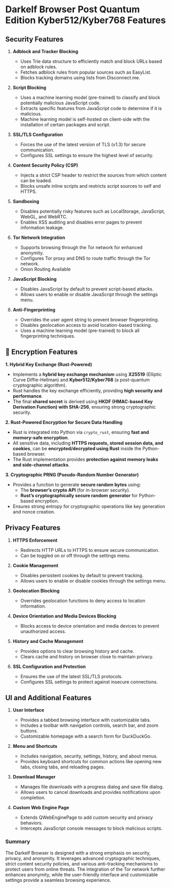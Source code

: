 # Darkelf Browser Post Quantum Edition Kyber512/Kyber768 Features

## Security Features
1. **Adblock and Tracker Blocking**
   - Uses Trie data structure to efficiently match and block URLs based on adblock rules.
   - Fetches adblock rules from popular sources such as EasyList.
   - Blocks tracking domains using lists from Disconnect.me.

2. **Script Blocking**
   - Uses a machine learning model (pre-trained) to classify and block potentially malicious JavaScript code.
   - Extracts specific features from JavaScript code to determine if it is malicious.
   - Machine learning model is self-hosted on client-side with the installation of certain packages and script.

3. **SSL/TLS Configuration**
   - Forces the use of the latest version of TLS (v1.3) for secure communication.
   - Configures SSL settings to ensure the highest level of security.

4. **Content Security Policy (CSP)**
   - Injects a strict CSP header to restrict the sources from which content can be loaded.
   - Blocks unsafe inline scripts and restricts script sources to self and HTTPS.

5. **Sandboxing**
   - Disables potentially risky features such as LocalStorage, JavaScript, WebGL, and WebRTC.
   - Enables XSS auditing and disables error pages to prevent information leakage.

6. **Tor Network Integration**
   - Supports browsing through the Tor network for enhanced anonymity.
   - Configures Tor proxy and DNS to route traffic through the Tor network.
   - Onion Routing Available

7. **JavaScript Blocking**
   - Disables JavaScript by default to prevent script-based attacks.
   - Allows users to enable or disable JavaScript through the settings menu.

8. **Anti-Fingerprinting**
   - Overrides the user agent string to prevent browser fingerprinting.
   - Disables geolocation access to avoid location-based tracking.
   - Uses a machine learning model (pre-trained) to block all fingerprinting techniques.

## 🔐 Encryption Features

**1. Hybrid Key Exchange (Rust-Powered)**
- Implements a **hybrid key exchange mechanism** using **X25519** (Elliptic Curve Diffie-Hellman) and **Kyber512/Kyber768** (a post-quantum cryptographic algorithm).  
- Rust handles the key exchange efficiently, providing **high security and performance**.  
- The final **shared secret** is derived using **HKDF (HMAC-based Key Derivation Function) with SHA-256**, ensuring strong cryptographic security.  

**2. Rust-Powered Encryption for Secure Data Handling**
- Rust is integrated into Python via `crypto_rust`, ensuring **fast and memory-safe encryption**.  
- All sensitive data, including **HTTPS requests, stored session data, and cookies**, can be **encrypted/decrypted using Rust** inside the Python-based browser.  
- The Rust implementation provides **protection against memory leaks and side-channel attacks**.  

**3. Cryptographic PRNG (Pseudo-Random Number Generator)**
- Provides a function to generate **secure random bytes** using:  
  - The **browser’s crypto API** (for in-browser security).  
  - **Rust’s cryptographically secure random generator** for Python-based encryption.  
- Ensures strong entropy for cryptographic operations like key generation and nonce creation.  

## Privacy Features
1. **HTTPS Enforcement**
   - Redirects HTTP URLs to HTTPS to ensure secure communication.
   - Can be toggled on or off through the settings menu.

2. **Cookie Management**
   - Disables persistent cookies by default to prevent tracking.
   - Allows users to enable or disable cookies through the settings menu.

3. **Geolocation Blocking**
   - Overrides geolocation functions to deny access to location information.

4. **Device Orientation and Media Devices Blocking**
   - Blocks access to device orientation and media devices to prevent unauthorized access.

5. **History and Cache Management**
   - Provides options to clear browsing history and cache.
   - Clears cache and history on browser close to maintain privacy.

6. **SSL Configuration and Protection**
   - Ensures the use of the latest SSL/TLS protocols.
   - Configures SSL settings to protect against insecure connections.

## UI and Additional Features
1. **User Interface**
   - Provides a tabbed browsing interface with customizable tabs.
   - Includes a toolbar with navigation controls, search bar, and zoom buttons.
   - Customizable homepage with a search form for DuckDuckGo.

2. **Menu and Shortcuts**
   - Includes navigation, security, settings, history, and about menus.
   - Provides keyboard shortcuts for common actions like opening new tabs, closing tabs, and reloading pages.

3. **Download Manager**
   - Manages file downloads with a progress dialog and save file dialog.
   - Allows users to cancel downloads and provides notifications upon completion.

4. **Custom Web Engine Page**
   - Extends QWebEnginePage to add custom security and privacy behaviors.
   - Intercepts JavaScript console messages to block malicious scripts.

### Summary
The Darkelf Browser is designed with a strong emphasis on security, privacy, and anonymity. It leverages advanced cryptographic techniques, strict content security policies, and various anti-tracking mechanisms to protect users from online threats. The integration of the Tor network further enhances anonymity, while the user-friendly interface and customizable settings provide a seamless browsing experience.
